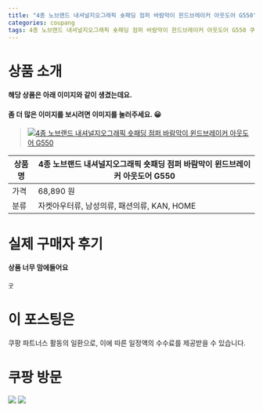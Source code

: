 ```yaml
---
title: "4종 노브랜드 내셔널지오그래픽 숏패딩 점퍼 바람막이 윈드브레이커 아웃도어 G550"
categories: coupang
tags: 4종 노브랜드 내셔널지오그래픽 숏패딩 점퍼 바람막이 윈드브레이커 아웃도어 G550 쿠팡 쿠팡파트너스
---
```

# 상품 소개
#### 해당 상품은 아래 이미지와 같이 생겼는데요. 
#### 좀 더 많은 이미지를 보시려면 이미지를 눌러주세요. 😀
> [![4종 노브랜드 내셔널지오그래픽 숏패딩 점퍼 바람막이 윈드브레이커 아웃도어 G550](https://static.coupangcdn.com/image/affiliate/banner/82fa24157cfa7c65fe55c592d4c5511d@2x.jpg)](https://coupa.ng/bO3qll)

상품명 | 4종 노브랜드 내셔널지오그래픽 숏패딩 점퍼 바람막이 윈드브레이커 아웃도어 G550
-------|-------
가격 | 68,890 원
분류 | 자켓아우터류, 남성의류, 패션의류, KAN, HOME

# 실제 구매자 후기

####    상품 너무  맘에들어요
    굿

# 이 포스팅은
쿠팡 파트너스 활동의 일환으로, 이에 따른 일정액의 수수료를 제공받을 수 있습니다.

# 쿠팡 방문
[![](https://ads-partners.coupang.com/banners/404218?subId=&traceId=V0-301-bae0f72e5e59e45f-I404218&w=728&h=90)](https://coupa.ng/bOXH5d)
[![](https://ads-partners.coupang.com/banners/404240?subId=&traceId=V0-301-371ae01f4226dec2-I404240&w=728&h=90)](https://coupa.ng/bOXIeg)


